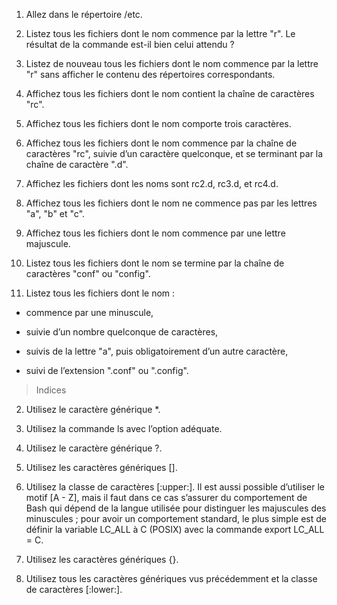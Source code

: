 1. Allez dans le répertoire /etc.

2. Listez tous les fichiers dont le nom commence par la lettre "r". Le résultat de la commande est-il bien celui attendu ?

3. Listez de nouveau tous les fichiers dont le nom commence par la lettre "r" sans afficher le contenu des répertoires correspondants.

4. Affichez tous les fichiers dont le nom contient la chaîne de caractères "rc".

5. Affichez tous les fichiers dont le nom comporte trois caractères.

6. Affichez tous les fichiers dont le nom commence par la chaîne de caractères "rc", suivie d’un caractère quelconque, et se terminant par la chaîne de caractère ".d".

7. Affichez les fichiers dont les noms sont rc2.d, rc3.d, et rc4.d.

8. Affichez tous les fichiers dont le nom ne commence pas par les lettres "a", "b" et "c".

9. Affichez tous les fichiers dont le nom commence par une lettre majuscule.

10. Listez tous les fichiers dont le nom se termine par la chaîne de caractères "conf" ou "config".

11. Listez tous les fichiers dont le nom :

- commence par une minuscule,

- suivie d’un nombre quelconque de caractères,

- suivis de la lettre "a", puis obligatoirement d’un autre caractère,

- suivi de l’extension ".conf" ou ".config".

>Indices

2. Utilisez le caractère générique *.

3. Utilisez la commande ls avec l’option adéquate.

5. Utilisez le caractère générique ?.

7. Utilisez les caractères génériques [].

9. Utilisez la classe de caractères [:upper:]. Il est aussi possible d’utiliser le motif [A - Z], mais il faut dans ce cas s’assurer du comportement de Bash qui dépend de la langue utilisée pour distinguer les majuscules des minuscules ; pour avoir un comportement standard, le plus simple est de définir la variable LC_ALL à C (POSIX) avec la commande export LC_ALL = C.

10. Utilisez les caractères génériques {}.

11. Utilisez tous les caractères génériques vus précédemment et la classe de caractères [:lower:].